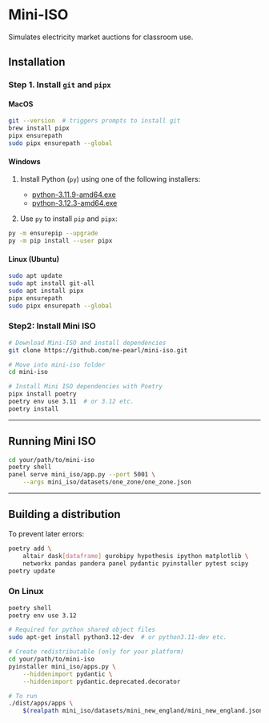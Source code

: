 # Mini-ISO 

Simulates electricity market auctions for classroom use.

## Installation

### Step 1. Install `git` and `pipx`

#### MacOS

```bash
git --version  # triggers prompts to install git
brew install pipx
pipx ensurepath
sudo pipx ensurepath --global
```

#### Windows

1. Install Python (`py`) using one of the following installers:
   * [python-3.11.9-amd64.exe](https://www.python.org/ftp/python/3.11.9/python-3.11.9-amd64.exe)
   * [python-3.12.3-amd64.exe](https://www.python.org/ftp/python/3.12.3/python-3.12.3-amd64.exe)

2. Use `py` to install `pip` and `pipx`:

```bash
py -m ensurepip --upgrade
py -m pip install --user pipx
```

#### Linux (Ubuntu)

```bash
sudo apt update
sudo apt install git-all
sudo apt install pipx
pipx ensurepath
sudo pipx ensurepath --global
```

### Step2: Install Mini ISO

```bash
# Download Mini-ISO and install dependencies
git clone https://github.com/ne-pearl/mini-iso.git

# Move into mini-iso folder 
cd mini-iso

# Install Mini ISO dependencies with Poetry
pipx install poetry
poetry env use 3.11  # or 3.12 etc.
poetry install
```

---

## Running Mini ISO

```bash
cd your/path/to/mini-iso
poetry shell
panel serve mini_iso/app.py --port 5001 \
    --args mini_iso/datasets/one_zone/one_zone.json
```

---

## Building a distribution


To prevent later errors:

```bash
poetry add \
    altair dask[dataframe] gurobipy hypothesis ipython matplotlib \
    networkx pandas pandera panel pydantic pyinstaller pytest scipy
poetry update
```

### On Linux

```bash
poetry shell
poetry env use 3.12

# Required for python shared object files
sudo apt-get install python3.12-dev  # or python3.11-dev etc.

# Create redistributable (only for your platform)
cd your/path/to/mini-iso
pyinstaller mini_iso/apps.py \
    --hiddenimport pydantic \
    --hiddenimport pydantic.deprecated.decorator

# To run
./dist/apps/apps \
    $(realpath mini_iso/datasets/mini_new_england/mini_new_england.json)
```

